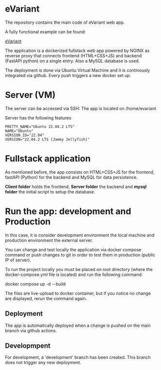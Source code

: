 # eVariant

The repository contains the main code of eVariant web app.

A fully functional example can be found:

<a href="http://167.235.206.155/" target="_blank">eVariant</a>

The application is a dockerized fullstack web app powered by NGINX as reverse proxy that connects frontend (HTML+CSS+JS) and backend (FastAPI python) on a single entry. Also a MySQL database is used.

The deployment is done via Ubuntu Virtual Machine and it is continously integrated via github. Every push triggers a new docker set up. 

# Server (VM)

The server can be accessed via SSH:
The app is located on /home/evariant
 
Server has the following features

    PRETTY_NAME="Ubuntu 22.04.2 LTS"
    NAME="Ubuntu"
    VERSION_ID="22.04"
    VERSION="22.04.2 LTS (Jammy Jellyfish)"


# Fullstack application

As mentioned before, the app consists on HTML+CSS+JS for the frontend, fastAPI (Python) for the backend and MySQL for data persistence.

__Client folder__ holds the frontend, __Server folder__ the backend and __mysql folder__ the initial script to setup the database.

# Run the app: development and Production

In this case, it is consider development environment the local machine and production environment the external server.

You can change and test locally the application via docker compose command or push changes to git in order to test them in production (public IP of server).

To run the project locally you must be placed on root directory (where the docker-compose.yml file is located) and run the following command:

docker compose up -d --build

The files are live-upload to docker container, but if you notice no change are displayed,
rerun the command again.

## Deployment

The app is automatically deployed when a change is pushed on the main branch via github actions.

## Developmpent

For development, a 'development' branch has been created. This branch does not trigger any new deployment.
